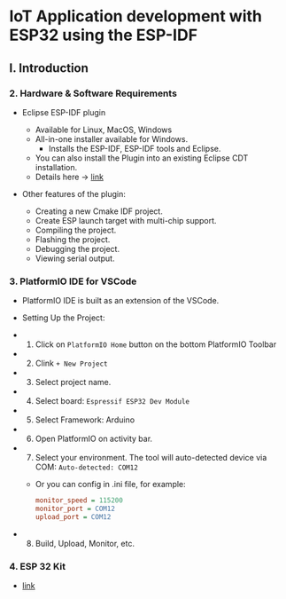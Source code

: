 # IoT Application development with ESP32 using the ESP-IDF

## I. Introduction

### 2. Hardware & Software Requirements

- Eclipse ESP-IDF plugin
  - Available for Linux, MacOS, Windows
  - All-in-one installer available for Windows.
    - Installs the ESP-IDF, ESP-IDF tools and Eclipse.
  - You can also install the Plugin into an existing Eclipse CDT installation.
  - Details here -> [link](https://github.com/espressif/idf-eclipse-plugin)

- Other features of the plugin:
  - Creating a new Cmake IDF project.
  - Create ESP launch target with multi-chip support.
  - Compiling the project.
  - Flashing the project.
  - Debugging the project.
  - Viewing serial output.

### 3. PlatformIO IDE for VSCode

- PlatformIO IDE is built as an extension of the VSCode.
- Setting Up the Project:
- 1. Click on `PlatformIO Home` button on the bottom PlatformIO Toolbar
- 2. Clink `+ New Project`
- 3. Select project name.
- 4. Select board: `Espressif ESP32 Dev Module`
- 5. Select Framework: Arduino
- 6. Open PlatformIO on activity bar.
- 7. Select your environment. The tool will auto-detected device via COM: `Auto-detected: COM12`
  - Or you can config in .ini file, for example:

    ```ini
    monitor_speed = 115200
    monitor_port = COM12
    upload_port = COM12
    ```

- 8. Build, Upload, Monitor, etc.

### 4. ESP 32 Kit

- [link](https://docs.espressif.com/projects/esp-idf/en/latest/esp32/hw-reference/esp32/get-started-devkitc.html)
